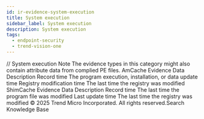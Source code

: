 ```yaml
---
id: ir-evidence-system-execution
title: System execution
sidebar_label: System execution
description: System execution
tags:
  - endpoint-security
  - trend-vision-one
---
```


/*<![CDATA[*/ $('#title').html($('meta[name=map-description]').attr('content')); /*]]>*/ System execution Note The evidence types in this category might also contain attribute data from complied PE files. AmCache Evidence Data Description Record time The program execution, installation, or data update time Registry modification time The last time the registry was modified ShimCache Evidence Data Description Record time The last time the program file was modified Last update time The last time the registry was modified © 2025 Trend Micro Incorporated. All rights reserved.Search Knowledge Base
